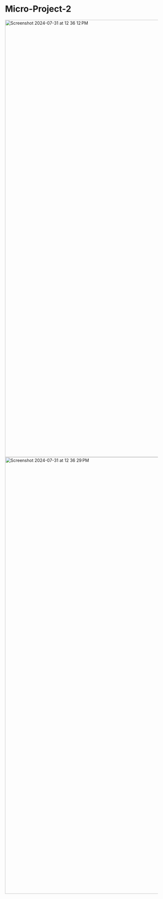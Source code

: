 # Micro-Project-2

<img width="1439" alt="Screenshot 2024-07-31 at 12 36 12 PM" src="https://github.com/user-attachments/assets/1fede2d9-e9ac-4f11-9558-4e9b52a67ad4">
<img width="1437" alt="Screenshot 2024-07-31 at 12 36 29 PM" src="https://github.com/user-attachments/assets/2c467a17-ad23-414d-b554-4bc24f5fcb2f">
